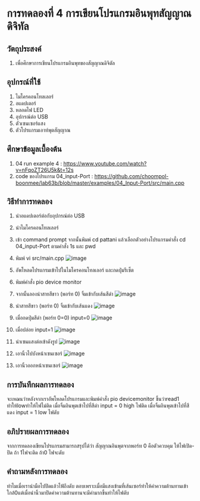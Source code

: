 # การทดลองที่ 4 การเขียนโปรแกรมอินพุทสัญญาณดิจิทัล
## วัตถุประสงค์
1. เพื่อศึกษาการเขียนโปรแกรมอินพุทของสัญญาณดิจิตัล
## อุปกรณ์ที่ใช้
1. ไมโครคอนโทลเลอร์
2. อแดปเตอร์
3. หลอดไฟ LED
4. อุปกรณ์ต่อ USB
5. ตัวเซนเซอร์แสง
6. ตัวโปรแกรมเอาท์พุตสัญญาณ
## ศึกษาข้อมูลเบื้องต้น
1. 04 run example 4 : https://www.youtube.com/watch?v=nFqoZT26U5k&t=12s
2. code ของโปรแกรม 04_input-Port : https://github.com/choompol-boonmee/lab63b/blob/master/examples/04_Input-Port/src/main.cpp
## วิธีทำการทดลอง
1. นำอแดปเตอร์ต่อกับอุปกรณ์ต่อ USB 
2. นำไมโครคอนโทลเลอร์
3. เข้า command prompt จากนั้นพิมพ์ cd pattani แล้วเลือกตัวอย่างโปรแกรมคำสั่ง cd 04_input-Port ตามคำสั่ง 1s และ pwd
4. พิมพ์ vi src/main.cpp 
![image](https://user-images.githubusercontent.com/80883602/112347912-e0ba8e80-8cf9-11eb-990d-a4f11289bc3a.png)
5. อัพโหลดโปรแกรมเข้าไปในไมโครคอนโทลเลอร์ และกดปุ่มรีเซ็ต
6. พิมพ์คำสั่ง pio device monitor
7. จากนั้นลองนำสายสีขาว (พอร์ท 0) จิ้มเข้ากับเส้นสีดำ 
![image](https://user-images.githubusercontent.com/80883602/112349653-7e628d80-8cfb-11eb-925f-6c6a510dcb98.png)

8. นำสายสีขาว (พอร์ท 0) จิ้มเข้ากับเส้นแดง
![image](https://user-images.githubusercontent.com/80883602/112349679-83274180-8cfb-11eb-9c71-b3d145f3dc42.png)

9. เมื่อกดปุ่มสีดำ (พอร์ท 0=0) input=0
![image](https://user-images.githubusercontent.com/80883602/112352808-aeab2b80-8cfd-11eb-8bf3-adb36157044d.png)
10. เมื่อปล่อย input=1
![image](https://user-images.githubusercontent.com/80883602/112352788-a94de100-8cfd-11eb-934d-61b54509f8a7.png)
11. นำเซนแสงต่อเข้าดังรูป
![image](https://user-images.githubusercontent.com/80883602/112352246-32184d00-8cfd-11eb-8ac0-6297c9d73207.png) 
12. เอานิ้วไปบังหน้าเซนเซอร์ ![image](https://user-images.githubusercontent.com/80883602/112352858-bb2f8400-8cfd-11eb-975c-9d89675d91cc.png)

13. เอานิ้วออกหน้าเซนเซอร์
![image](https://user-images.githubusercontent.com/80883602/112352730-989d6b00-8cfd-11eb-88c1-b6bb4b11f606.png)
## การบันทึกผลการทดลอง
จะเหฌนว่าหลังจากเราอัพโหลดโปรแกรมและพิมพ์คำสั่ง pio devicemonitor ขึ้นว่าread1 ทำให้lowทำให้ไฟไม่ติด
เมื่อจิ้มอินพุตเข้าไปที่สีดำ input = 0  high ไฟติด
เมื่อจิ้มอินพุตเข้าไปที่สีแดง input = 1  low ไฟดับ
## อภิปรายผลการทดลอง
จากการทดลองเขียนโปรแกรมสามารถสรุปได้ว่า สัญญาณอินพุตจากพอร์ท 0 คือตัวควบคุม ให้ไฟเปิด-ปิด ถ้า 1ไฟจะติด ถ้า0 ไฟจะดับ
## คำถามหลังการทดลอง
ทำไมเมื่อเรานำมือไปปิดแล้วไฟ้ถึงดับ ตอบเพราะเมื่อมีแสงเข้ามที่เส้นเซอร์ทำให้ค่าความต้านทานเข้าใกล้0แต่เมื่อนำนิ้วมาปิดค่าความต้านทานจะมีค่ามากขึ้นทำให้ไฟดับ
